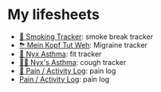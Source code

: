 # My lifesheets

- [🚬 Smoking Tracker](smoking-tracker): smoke break tracker
- [⛈ Mein Kopf Tut Weh](mein-kopf-tut-weh): Migraine tracker
- [🌙 Nyx Asthma](nyx-asthma): fit tracker
- [🐱‍🚀 Nyx's Asthma](nyxs-asthma): cough tracker
- [🦦 Pain / Activity Log](pain-activity-log): pain log
- [ Pain / Activity Log](painlog): pain log